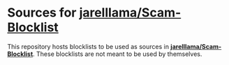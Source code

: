 # Sources for [jarelllama/Scam-Blocklist](https://github.com/jarelllama/Scam-Blocklist)

This repository hosts blocklists to be used as sources in **[jarelllama/Scam-Blocklist](https://github.com/jarelllama/Scam-Blocklist)**. These blocklists are not meant to be used by themselves.
